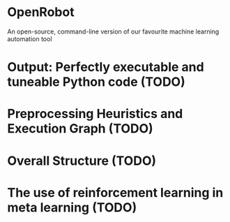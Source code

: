 # OpenRobot
An open-source, command-line version of our favourite machine learning automation tool

# Output: Perfectly executable and tuneable Python code (TODO)

# Preprocessing Heuristics and Execution Graph (TODO)

# Overall Structure (TODO)

# The use of reinforcement learning in meta learning (TODO)
